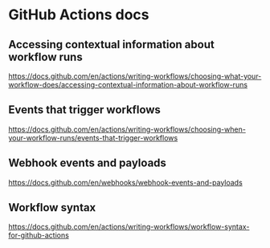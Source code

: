 # GitHub Actions docs

## Accessing contextual information about workflow runs

https://docs.github.com/en/actions/writing-workflows/choosing-what-your-workflow-does/accessing-contextual-information-about-workflow-runs

## Events that trigger workflows

https://docs.github.com/en/actions/writing-workflows/choosing-when-your-workflow-runs/events-that-trigger-workflows

## Webhook events and payloads

https://docs.github.com/en/webhooks/webhook-events-and-payloads

## Workflow syntax

https://docs.github.com/en/actions/writing-workflows/workflow-syntax-for-github-actions
